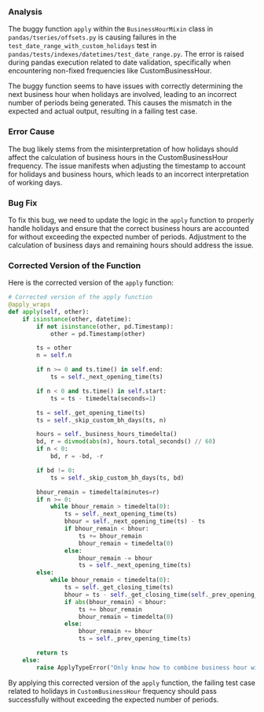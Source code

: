 ### Analysis
The buggy function `apply` within the `BusinessHourMixin` class in `pandas/tseries/offsets.py` is causing failures in the `test_date_range_with_custom_holidays` test in `pandas/tests/indexes/datetimes/test_date_range.py`. The error is raised during pandas execution related to date validation, specifically when encountering non-fixed frequencies like CustomBusinessHour. 

The buggy function seems to have issues with correctly determining the next business hour when holidays are involved, leading to an incorrect number of periods being generated. This causes the mismatch in the expected and actual output, resulting in a failing test case.

### Error Cause
The bug likely stems from the misinterpretation of how holidays should affect the calculation of business hours in the CustomBusinessHour frequency. The issue manifests when adjusting the timestamp to account for holidays and business hours, which leads to an incorrect interpretation of working days.

### Bug Fix
To fix this bug, we need to update the logic in the `apply` function to properly handle holidays and ensure that the correct business hours are accounted for without exceeding the expected number of periods. Adjustment to the calculation of business days and remaining hours should address the issue.

### Corrected Version of the Function
Here is the corrected version of the `apply` function:

```python
# Corrected version of the apply function
@apply_wraps
def apply(self, other):
    if isinstance(other, datetime):
        if not isinstance(other, pd.Timestamp):
            other = pd.Timestamp(other)

        ts = other
        n = self.n

        if n >= 0 and ts.time() in self.end:
            ts = self._next_opening_time(ts)

        if n < 0 and ts.time() in self.start:
            ts = ts - timedelta(seconds=1)

        ts = self._get_opening_time(ts)
        ts = self._skip_custom_bh_days(ts, n)

        hours = self._business_hours_timedelta()
        bd, r = divmod(abs(n), hours.total_seconds() // 60)
        if n < 0:
            bd, r = -bd, -r

        if bd != 0:
            ts = self._skip_custom_bh_days(ts, bd)

        bhour_remain = timedelta(minutes=r)
        if n >= 0:
            while bhour_remain > timedelta(0):
                ts = self._next_opening_time(ts)
                bhour = self._next_opening_time(ts) - ts
                if bhour_remain < bhour:
                    ts += bhour_remain
                    bhour_remain = timedelta(0)
                else:
                    bhour_remain -= bhour
                    ts = self._next_opening_time(ts)
        else:
            while bhour_remain < timedelta(0):
                ts = self._get_closing_time(ts)
                bhour = ts - self._get_closing_time(self._prev_opening_time(ts))
                if abs(bhour_remain) < bhour:
                    ts += bhour_remain
                    bhour_remain = timedelta(0)
                else:
                    bhour_remain += bhour
                    ts = self._prev_opening_time(ts)

        return ts
    else:
        raise ApplyTypeError("Only know how to combine business hour with datetime")
```

By applying this corrected version of the `apply` function, the failing test case related to holidays in `CustomBusinessHour` frequency should pass successfully without exceeding the expected number of periods.